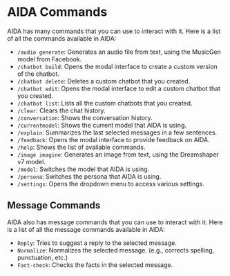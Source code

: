 # AIDA Commands

AIDA has many commands that you can use to interact with it. Here is a list of all the commands available in AIDA:

- `/audio generate`: Generates an audio file from text, using the MusicGen model from Facebook.
- `/chatbot build`: Opens the modal interface to create a custom version of the chatbot.
- `/chatbot delete`: Deletes a custom chatbot that you created.
- `/chatbot edit`: Opens the modal interface to edit a custom chatbot that you created.
- `/chatbot list`: Lists all the custom chatbots that you created.
- `/clear`: Clears the chat history.
- `/conversation`: Shows the conversation history.
- `/currentmodel`: Shows the current model that AIDA is using.
- `/explain`: Summarizes the last selected messages in a few sentences.
- `/feedback`: Opens the modal interface to provide feedback on AIDA.
- `/help`: Shows the list of available commands.
- `/image imagine`: Generates an image from text, using the Dreamshaper v7 model.
- `/model`: Switches the model that AIDA is using.
- `/persona`: Switches the persona that AIDA is using.
- `/settings`: Opens the dropdown menu to access various settings.

## Message Commands

AIDA also has message commands that you can use to interact with it. Here is a list of all the message commands available in AIDA:

- `Reply`: Tries to suggest a reply to the selected message.
- `Normalize`: Normalizes the selected message. (e.g., corrects spelling, punctuation, etc.)
- `Fact-check`: Checks the facts in the selected message.